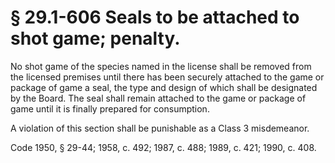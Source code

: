 # § 29.1-606 Seals to be attached to shot game; penalty.

<p>No shot game of the species named in the license shall be removed from the licensed premises until there has been securely attached to the game or package of game a seal, the type and design of which shall be designated by the Board. The seal shall remain attached to the game or package of game until it is finally prepared for consumption.</p><p>A violation of this section shall be punishable as a Class 3 misdemeanor.</p><p>Code 1950, § 29-44; 1958, c. 492; 1987, c. 488; 1989, c. 421; 1990, c. 408.</p>